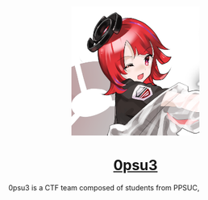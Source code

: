 <p align="center">
  <a href="https://github.com/0psu3">
    <kbd>
      <img src="logo.png" height="256">
    </kbd>
    <h1 align="center">0psu3</h1>
  </a>
</p>

0psu3 is a CTF team composed of students from PPSUC,
